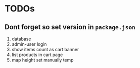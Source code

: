 # TODOs
## Dont forget so set version in `package.json`

1. database
2. admin-user login
3. show items count as cart banner
4. list products in cart page
5. map height set manually temp
